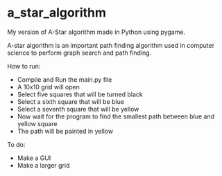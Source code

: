 # a_star_algorithm
My version of A-Star algorithm made in Python using pygame.

A-star algorithm is an important path finding algorithm used in computer science to perform graph search and path finding.


How to run:

- Compile and Run the main.py file
- A 10x10 grid will open
- Select five squares that will be turned black
- Select a sixth square that will be blue
- Select a seventh square that will be yellow
- Now wait for the program to find the smallest path between blue and yellow square
- The path will be painted in yellow

To do:
- Make a GUI
- Make a larger grid





